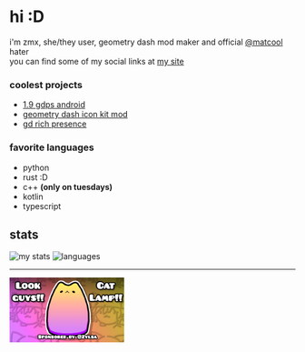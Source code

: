 # hi :D

i'm zmx, she/they user, geometry dash mod maker and official [@matcool](https://github.com/matcool) hater  
you can find some of my social links at [my site](https://xyze.dev)

### coolest projects

* [1.9 gdps android](https://github.com/qimiko/gdps-android-public)
* [geometry dash icon kit mod](https://github.com/qimiko/gd-icon-save/)
* [gd rich presence](https://github.com/qimiko/gdrpc)

### favorite languages

* python
* rust :D
* c++ **(only on tuesdays)**
* kotlin
* typescript

## stats

![my stats](https://github-readme-stats.vercel.app/api?username=qimiko&theme=material-palenight&show_icons=true&disable_animations=true&custom_title=my%20stats%20%3A%29&hide_border=true)
![languages](https://github-readme-stats.vercel.app/api/top-langs/?username=qimiko&theme=material-palenight&custom_title=languages&hide_border=true&layout=compact&hide=Objective-C%2B%2B,Objective-C,Makefile,CMake)

---

<img alt="catlamp" src="catlamp.png" width=40%>
